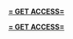 **[= GET ACCESS=](https://www.google.com/url?q=https%3A%2F%2Fappbitly.com%2FpjEqh)**


**[= GET ACCESS=](https://www.google.com/url?q=https%3A%2F%2Fappbitly.com%2FpjEqh)**
